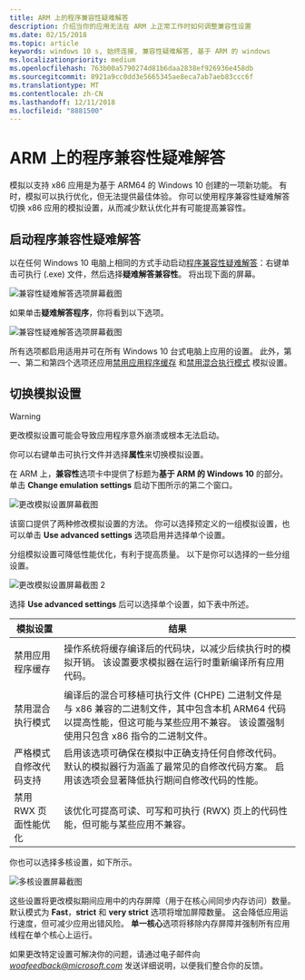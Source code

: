```yaml
---
title: ARM 上的程序兼容性疑难解答
description: 介绍当你的应用无法在 ARM 上正常工作时如何调整兼容性设置
ms.date: 02/15/2018
ms.topic: article
keywords: windows 10 s, 始终连接, 兼容性疑难解答, 基于 ARM 的 windows
ms.localizationpriority: medium
ms.openlocfilehash: 763b00a5790274d81b6daa2838ef926936e458db
ms.sourcegitcommit: 8921a9cc0dd3e5665345ae8eca7ab7aeb83ccc6f
ms.translationtype: MT
ms.contentlocale: zh-CN
ms.lasthandoff: 12/11/2018
ms.locfileid: "8881500"
---
```

# <a name="program-compatibility-troubleshooter-on-arm"></a>ARM 上的程序兼容性疑难解答
模拟以支持 x86 应用是为基于 ARM64 的 Windows 10 创建的一项新功能。 有时，模拟可以执行优化，但无法提供最佳体验。 你可以使用程序兼容性疑难解答切换 x86 应用的模拟设置，从而减少默认优化并有可能提高兼容性。

## <a name="start-the-program-compatibility-troubleshooter"></a>启动程序兼容性疑难解答
以在任何 Windows 10 电脑上相同的方式手动启动[程序兼容性疑难解答](https://support.microsoft.com/en-us/help/15078/windows-make-older-programs-compatible)：右键单击可执行 (.exe) 文件，然后选择**疑难解答兼容性**。 将出现下面的屏幕。

![兼容性疑难解答选项屏幕截图](images/arm/Capture4.png)

如果单击**疑难解答程序**，你将看到以下选项。

![兼容性疑难解答选项屏幕截图](images/arm/Capture5.png)

所有选项都启用适用并可在所有 Windows 10 台式电脑上应用的设置。 此外，第一、第二和第四个选项还应用[禁用应用程序缓存](#disable-app-cache) 和[禁用混合执行模式](#disable-hybrid-exec-mode) 模拟设置。

## <a name="toggling-emulation-settings"></a>切换模拟设置
> [!WARNING]
> 更改模拟设置可能会导致应用程序意外崩溃或根本无法启动。

你可以右键单击可执行文件并选择**属性**来切换模拟设置。

在 ARM 上，**兼容性**选项卡中提供了标题为**基于 ARM 的 Windows 10** 的部分。单击 **Change emulation settings** 启动下图所示的第二个窗口。

![更改模拟设置屏幕截图](images/arm/Capture.png)

该窗口提供了两种修改模拟设置的方法。 你可以选择预定义的一组模拟设置，也可以单击 **Use advanced settings** 选项启用并选择单个设置。

分组模拟设置可降低性能优化，有利于提高质量。 以下是你可以选择的一些分组设置。

![更改模拟设置屏幕截图 2](images/arm/Capture2.png)

选择 **Use advanced settings** 后可以选择单个设置，如下表中所述。

| 模拟设置 | 结果 |
| ----------------- | ----------- |
| <p id="disable-app-cache">禁用应用程序缓存</p> | 操作系统将缓存编译后的代码块，以减少后续执行时的模拟开销。 该设置要求模拟器在运行时重新编译所有应用代码。 |
| <p id="disable-hybrid-exec-mode">禁用混合执行模式</p> | 编译后的混合可移植可执行文件 (CHPE) 二进制文件是与 x86 兼容的二进制文件，其中包含本机 ARM64 代码以提高性能，但这可能与某些应用不兼容。 该设置强制使用只包含 x86 指令的二进制文件。 |
| 严格模式自修改代码支持 | 启用该选项可确保在模拟中正确支持任何自修改代码。 默认的模拟器行为涵盖了最常见的自修改代码方案。 启用该选项会显著降低执行期间自修改代码的性能。 |
| 禁用 RWX 页面性能优化 | 该优化可提高可读、可写和可执行 (RWX) 页上的代码性能，但可能与某些应用不兼容。 |

你也可以选择多核设置，如下所示。

![多核设置屏幕截图](images/arm/Capture3.png)

这些设置将更改模拟期间应用中的内存屏障（用于在核心间同步内存访问）数量。 默认模式为 **Fast**，**strict** 和 **very strict** 选项将增加屏障数量。 这会降低应用运行速度，但可减少应用出错风险。 **单一核心**选项将移除内存屏障并强制所有应用线程在单个核心上运行。

如果更改特定设置可解决你的问题，请通过电子邮件向 *woafeedback@microsoft.com* 发送详细说明，以便我们整合你的反馈。